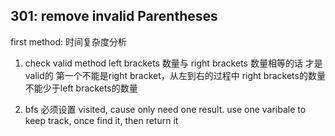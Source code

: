 

<h2>301: remove invalid Parentheses</h2>

first method: 时间复杂度分析

1. check valid method
	left brackets 数量与 right brackets 数量相等的话 才是valid的
    第一个不能是right bracket，从左到右的过程中 right brackets的数量不能少于left 			brackets的数量

2. bfs 必须设置 visited, cause only need one result. use one varibale to keep track, once find it, then return it

